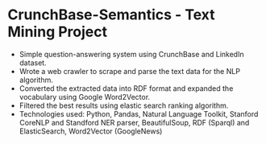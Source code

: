# CrunchBase-Semantics - Text Mining Project

- Simple question-answering system using CrunchBase and LinkedIn dataset.
- Wrote a web crawler to scrape and parse the text data for the NLP algorithm.
- Converted the extracted data into RDF format and expanded the vocabulary using Google Word2Vector.
- Filtered the best results using elastic search ranking algorithm.
- Technologies used: Python, Pandas, Natural Language Toolkit, Stanford CoreNLP and Standford NER parser, BeautifulSoup, RDF (Sparql) and ElasticSearch, Word2Vector (GoogleNews)
